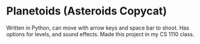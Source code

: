 # Planetoids (Asteroids Copycat)

Written in Python, can move with arrow keys and space bar to shoot. Has options for levels, and sound effects.
Made this project in my CS 1110 class. 
